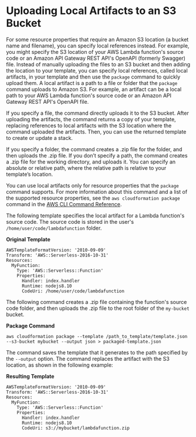 # Uploading Local Artifacts to an S3 Bucket<a name="using-cfn-cli-package"></a>

For some resource properties that require an Amazon S3 location \(a bucket name and filename\), you can specify local references instead\. For example, you might specify the S3 location of your AWS Lambda function's source code or an Amazon API Gateway REST API's OpenAPI \(formerly Swagger\) file\. Instead of manually uploading the files to an S3 bucket and then adding the location to your template, you can specify local references, called local artifacts, in your template and then use the `package` command to quickly upload them\. A local artifact is a path to a file or folder that the `package` command uploads to Amazon S3\. For example, an artifact can be a local path to your AWS Lambda function's source code or an Amazon API Gateway REST API's OpenAPI file\.

If you specify a file, the command directly uploads it to the S3 bucket\. After uploading the artifacts, the command returns a copy of your template, replacing references to local artifacts with the S3 location where the command uploaded the artifacts\. Then, you can use the returned template to create or update a stack\.

If you specify a folder, the command creates a \.zip file for the folder, and then uploads the \.zip file\. If you don’t specify a path, the command creates a \.zip file for the working directory, and uploads it\. You can specify an absolute or relative path, where the relative path is relative to your template’s location\.

You can use local artifacts only for resource properties that the `package` command supports\. For more information about this command and a list of the supported resource properties, see the `aws cloudformation package` command in the [AWS CLI Command Reference](https://docs.aws.amazon.com/cli/latest/reference/cloudformation/index.html)\.

The following template specifies the local artifact for a Lambda function's source code\. The source code is stored in the user's `/home/user/code/lambdafunction` folder\.

**Original Template**

```
AWSTemplateFormatVersion: '2010-09-09'
Transform: 'AWS::Serverless-2016-10-31'
Resources:
  MyFunction:
    Type: 'AWS::Serverless::Function'
    Properties:
      Handler: index.handler
      Runtime: nodejs8.10
      CodeUri: /home/user/code/lambdafunction
```

The following command creates a \.zip file containing the function's source code folder, and then uploads the \.zip file to the root folder of the `my-bucket` bucket\.

**Package Command**

```
aws cloudformation package --template /path_to_template/template.json --s3-bucket mybucket --output json > packaged-template.json
```

The command saves the template that it generates to the path specified by the `--output` option\. The command replaces the artifact with the S3 location, as shown in the following example:

**Resulting Template**

```
AWSTemplateFormatVersion: '2010-09-09'
Transform: 'AWS::Serverless-2016-10-31'
Resources:
  MyFunction:
    Type: 'AWS::Serverless::Function'
    Properties:
      Handler: index.handler
      Runtime: nodejs8.10
      CodeUri: s3://mybucket/lambdafunction.zip
```